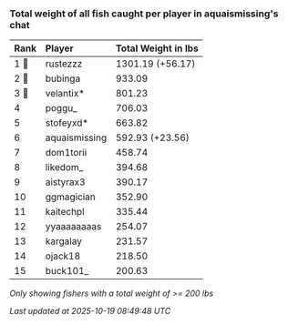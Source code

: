 ### Total weight of all fish caught per player in aquaismissing's chat

| Rank  | Player        | Total Weight in lbs |
|:------|:--------------|:--------------------|
| 1 🥇  | rustezzz      | 1301.19 (+56.17)    |
| 2 🥈  | bubinga       | 933.09              |
| 3 🥉  | velantix*     | 801.23              |
| 4     | poggu_        | 706.03              |
| 5     | stofeyxd*     | 663.82              |
| 6     | aquaismissing | 592.93 (+23.56)     |
| 7     | dom1torii     | 458.74              |
| 8     | likedom_      | 394.68              |
| 9     | aistyrax3     | 390.17              |
| 10    | ggmagician    | 352.90              |
| 11    | kaitechpl     | 335.44              |
| 12    | yyaaaaaaaas   | 254.07              |
| 13    | kargalay      | 231.57              |
| 14    | ojack18       | 218.50              |
| 15    | buck101_      | 200.63              |

_Only showing fishers with a total weight of >= 200 lbs_

_Last updated at 2025-10-19 08:49:48 UTC_